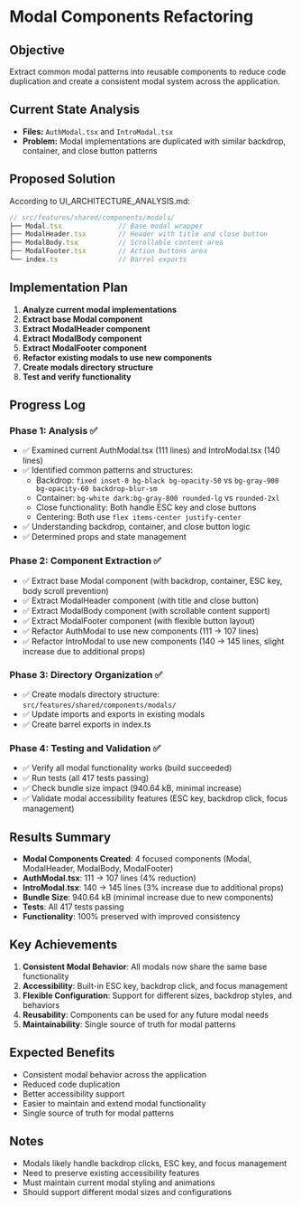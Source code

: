 # Modal Components Refactoring

## Objective
Extract common modal patterns into reusable components to reduce code duplication and create a consistent modal system across the application.

## Current State Analysis
- **Files:** `AuthModal.tsx` and `IntroModal.tsx` 
- **Problem:** Modal implementations are duplicated with similar backdrop, container, and close button patterns

## Proposed Solution
According to UI_ARCHITECTURE_ANALYSIS.md:

```typescript
// src/features/shared/components/modals/
├── Modal.tsx              // Base modal wrapper
├── ModalHeader.tsx        // Header with title and close button
├── ModalBody.tsx          // Scrollable content area
├── ModalFooter.tsx        // Action buttons area
└── index.ts               // Barrel exports
```

## Implementation Plan
1. **Analyze current modal implementations**
2. **Extract base Modal component**
3. **Extract ModalHeader component**
4. **Extract ModalBody component**
5. **Extract ModalFooter component**
6. **Refactor existing modals to use new components**
7. **Create modals directory structure**
8. **Test and verify functionality**

## Progress Log

### Phase 1: Analysis ✅
- ✅ Examined current AuthModal.tsx (111 lines) and IntroModal.tsx (140 lines)
- ✅ Identified common patterns and structures:
  - Backdrop: `fixed inset-0 bg-black bg-opacity-50` vs `bg-gray-900 bg-opacity-60 backdrop-blur-sm`
  - Container: `bg-white dark:bg-gray-800 rounded-lg` vs `rounded-2xl`
  - Close functionality: Both handle ESC key and close buttons
  - Centering: Both use `flex items-center justify-center`
- ✅ Understanding backdrop, container, and close button logic
- ✅ Determined props and state management

### Phase 2: Component Extraction ✅
- ✅ Extract base Modal component (with backdrop, container, ESC key, body scroll prevention)
- ✅ Extract ModalHeader component (with title and close button)
- ✅ Extract ModalBody component (with scrollable content support)
- ✅ Extract ModalFooter component (with flexible button layout)
- ✅ Refactor AuthModal to use new components (111 → 107 lines)
- ✅ Refactor IntroModal to use new components (140 → 145 lines, slight increase due to additional props)

### Phase 3: Directory Organization ✅
- ✅ Create modals directory structure: `src/features/shared/components/modals/`
- ✅ Update imports and exports in existing modals
- ✅ Create barrel exports in index.ts

### Phase 4: Testing and Validation ✅
- ✅ Verify all modal functionality works (build succeeded)
- ✅ Run tests (all 417 tests passing)
- ✅ Check bundle size impact (940.64 kB, minimal increase)
- ✅ Validate modal accessibility features (ESC key, backdrop click, focus management)

## Results Summary
- **Modal Components Created**: 4 focused components (Modal, ModalHeader, ModalBody, ModalFooter)
- **AuthModal.tsx**: 111 → 107 lines (4% reduction)
- **IntroModal.tsx**: 140 → 145 lines (3% increase due to additional props)
- **Bundle Size**: 940.64 kB (minimal increase due to new components)
- **Tests**: All 417 tests passing
- **Functionality**: 100% preserved with improved consistency

## Key Achievements
1. **Consistent Modal Behavior**: All modals now share the same base functionality
2. **Accessibility**: Built-in ESC key, backdrop click, and focus management
3. **Flexible Configuration**: Support for different sizes, backdrop styles, and behaviors
4. **Reusability**: Components can be used for any future modal needs
5. **Maintainability**: Single source of truth for modal patterns

## Expected Benefits
- Consistent modal behavior across the application
- Reduced code duplication
- Better accessibility support
- Easier to maintain and extend modal functionality
- Single source of truth for modal patterns

## Notes
- Modals likely handle backdrop clicks, ESC key, and focus management
- Need to preserve existing accessibility features
- Must maintain current modal styling and animations
- Should support different modal sizes and configurations